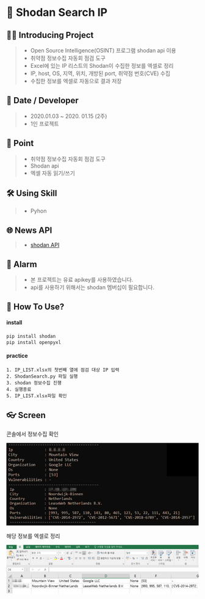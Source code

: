 # 📡 Shodan Search IP

## 💁‍♂️ Introducing Project

> -   Open Source Intelligence(OSINT) 프로그램 shodan api 이용
> -   취약점 정보수집 자동회 점검 도구
> -   Excel에 있는 IP 리스트의 Shodan이 수집한 정보를 엑셀로 정리
> -   IP, host, OS, 지역, 위치, 개방된 port, 취약점 번호(CVE) 수집
> -   수집한 정보를 엑셀로 자동으로 결과 저장

## 📅 Date / Developer

> -   2020.01.03 ~ 2020. 01.15 (2주)
> -   1인 프로젝트

## 📌 Point

> -   취약점 정보수집 자동회 점검 도구
> -   Shodan api
> -   엑셀 자동 읽기/쓰기

## 🛠 Using Skill

> -   Pyhon

## 🌐 News API

> -   [shodan API](https://www.shodan.io/)

## 🔔 Alarm

> -   본 프로젝트는 유료 apikey를 사용하였습니다.
> -   api를 사용하기 위해서는 shodan 멤버십이 필요합니다.

## 🔧 How To Use?

#### install

```
pip install shodan
pip install openpyxl
```

#### practice

```
1. IP_LIST.xlsx의 첫번째 열에 점검 대상 IP 입력
2. ShodanSearch.py 파일 실행
3. shodan 정보수집 진행
4. 실행종료
5. IP_LIST.xlsx파일 확인
```

## 👓 Screen

<p>콘솔에서 정보수집 확인</p>
<center>
  <img
    src="./readme_assets/img01.png"
  />
</center>

<p>해당 정보를 엑셀로 정리</p>
<center>
  <img
    src="./readme_assets/img02.png"
  />
</center>
